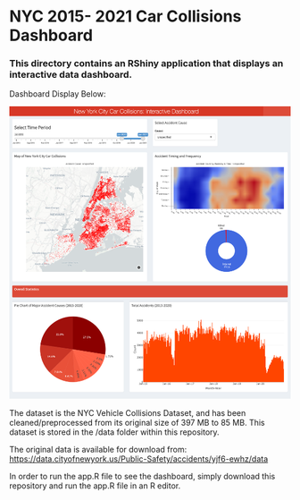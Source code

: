 # NYC 2015- 2021 Car Collisions Dashboard

### This directory contains an RShiny application that displays an interactive data dashboard.

Dashboard Display Below:

![alt text](https://github.com/ldicarlo1/NYC_car_collisions_dashboard/blob/main/images/screencapture-127-0-0-1-5548-2021-09-30-17_43_37.png)





The dataset is the NYC Vehicle Collisions Dataset, and has been cleaned/preprocessed from its original size
of 397 MB to 85 MB. This dataset is stored in the /data folder within this repository.



The original data is available for download from: https://data.cityofnewyork.us/Public-Safety/accidents/yjf6-ewhz/data

In order to run the app.R file to see the dashboard, simply download this repository and run the app.R file in 
an R editor.
